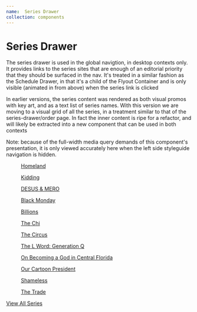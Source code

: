 ```yaml
---
name:  Series Drawer
collection: components
---
```


# Series Drawer

The series drawer is used in the global navigtion, in desktop contexts only. It provides links to the series sites that are enough of an editorial priority that they should be surfaced in the nav. It's treated in a similar fashion as the Schedule Drawer, in that it's a child of the Flyout Container and is only visible (animated in from above) when the series link is clicked

In earlier versions, the series content was rendered as both visual promos with key art, and as a text list of series names. With this version we are moving to a visual grid of all the series, in a treatment similar to that of the series-drawer/order page. In fact the inner content is ripe for a refactor, and will likely be extracted into a new component that can be used in both contexts

Note: because of the full-width media query demands of this component's presentation, it is only viewed accurately here when the left side styleguide navigation is hidden. 

<div class="series-drawer">
  <div class="series-drawer__inner">
    <div class="catalog-grid">
    <a class="catalog-grid__image" href="/homeland" data-track data-label="series flyout:Homeland" data-location="featured:tile 1">
    <figure>
      <span class="catalog-grid__image-shim" style="background-image:url(https://www.sho.com/site/image-bin/images/804_0_0/804_0_0_01h_210x118.jpg)"></span>
      <p class="catalog-grid__copy">Homeland</p>
    </figure></a>
    <a class="catalog-grid__image" href="/kidding" data-track data-label="series flyout:Kidding" data-location="featured:tile 2">
    <figure>
      <span class="catalog-grid__image-shim" style="background-image:url(https://www.sho.com/site/image-bin/images/1033027_0_0/1033027_0_0_01h_210x118.jpg)"></span>
      <p class="catalog-grid__copy">Kidding</p>
    </figure></a>
    <a class="catalog-grid__image" href="/desus-and-mero" data-track data-label="series flyout:Desus & Mero" data-location="featured:tile 3">
    <figure>
      <span class="catalog-grid__image-shim" style="background-image:url(https://www.sho.com/site/image-bin/images/1034411_0_0/1034411_0_0_01h_210x118.jpg)"></span>
      <p class="catalog-grid__copy">DESUS & MERO</p>
    </figure></a>
    <a class="catalog-grid__image" href="/black-monday" data-track data-label="series flyout:Black Monday" data-location="featured:tile 4">
    <figure>
      <span class="catalog-grid__image-shim" style="background-image:url(https://www.sho.com/site/image-bin/images/1030224_0_0/1030224_0_0_01h_210x118.jpg)"></span>
      <p class="catalog-grid__copy">Black Monday</p>
    </figure></a>
    <a class="catalog-grid__image" href="/billions" data-track data-label="series flyout:Billions" data-location="featured:tile 5">
    <figure>
      <span class="catalog-grid__image-shim" style="background-image:url(https://www.sho.com/site/image-bin/images/1032076_0_0/1032076_0_0_01h_210x118.jpg)"></span>
      <p class="catalog-grid__copy">Billions</p>
    </figure></a>
    <a class="catalog-grid__image" href="/the-chi" data-track data-label="series flyout:The Chi" data-location="featured:tile 6">
    <figure>
      <span class="catalog-grid__image-shim" style="background-image:url(https://www.sho.com/site/image-bin/images/1032815_0_0/1032815_0_0_01h_210x118.jpg)"></span>
      <p class="catalog-grid__copy">The Chi</p>
    </figure></a>
    <a class="catalog-grid__image" href="/the-circus-inside-the-greatest-political-show-on-earth" data-track data-label="series flyout:The Circus" data-location="featured:tile 7">
    <figure>
      <span class="catalog-grid__image-shim" style="background-image:url(https://www.sho.com/site/image-bin/images/1032991_0_0/1032991_0_0_01h_210x118.jpg)"></span>
      <p class="catalog-grid__copy">The Circus</p>
    </figure></a>
    <a class="catalog-grid__image" href="/the-l-word-generation-q" data-track data-label="series flyout:The L Word: Generation Q" data-location="featured:tile 8">
    <figure>
      <span class="catalog-grid__image-shim" style="background-image:url(https://www.sho.com/site/image-bin/images/1034809_0_0/1034809_0_0_01h_210x118.jpg)"></span>
      <p class="catalog-grid__copy">The L Word: Generation Q</p>
    </figure></a>
    <a class="catalog-grid__image" href="/on-becoming-a-god-in-central-florida" data-track data-label="series flyout:On Becoming a God in Central Florida" data-location="featured:tile 9">
    <figure>
      <span class="catalog-grid__image-shim" style="background-image:url(https://www.sho.com/site/image-bin/images/1035023_0_0/1035023_0_0_01h_210x118.jpg)"></span>
      <p class="catalog-grid__copy">On Becoming a God in Central Florida</p>
    </figure></a>
    <a class="catalog-grid__image" href="/our-cartoon-president" data-track data-label="series flyout:Our Cartoon President" data-location="featured:tile 10">
    <figure>
      <span class="catalog-grid__image-shim" style="background-image:url(https://www.sho.com/site/image-bin/images/1033856_0_0/1033856_0_0_01h_210x118.jpg)"></span>
      <p class="catalog-grid__copy">Our Cartoon President</p>
    </figure></a>
    <a class="catalog-grid__image" href="/shameless" data-track data-label="series flyout:Shameless" data-location="featured:tile 11">
    <figure>
      <span class="catalog-grid__image-shim" style="background-image:url(https://www.sho.com/site/image-bin/images/408_0_0/408_0_0_01h_210x118.jpg)"></span>
      <p class="catalog-grid__copy">Shameless</p>
    </figure></a>
    <a class="catalog-grid__image" href="/the-trade" data-track data-label="series flyout:The Trade" data-location="featured:tile 12">
    <figure>
      <span class="catalog-grid__image-shim" style="background-image:url(https://www.sho.com/site/image-bin/images/1034118_0_0/1034118_0_0_01h_210x118.jpg)"></span>
      <p class="catalog-grid__copy">The Trade</p>
    </figure></a>
    </div>
  </div>
  <div class="series-drawer__see-all-cntr">
    <a class="button--outline-white" href="/series" data-track data-label="series flyout:see all">View All Series</a>
  </div>
</div>



<style type="text/css">
  .site-sidebar,
  .site-sidebar-toggle {
    display: none;
  }

  .order-home-container {
    width: 100%;
    overflow: hidden;
  }

  .site-main {
    padding: 0;
  }

  .site-content {
    max-width: none;
  }
</style>